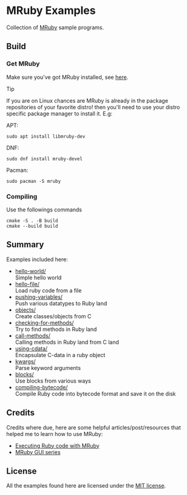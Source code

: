 # MRuby Examples

Collection of [MRuby](https://mruby.org/) sample programs.

## Build

### Get MRuby

Make sure you've got MRuby installed, see [here](https://github.com/mruby/mruby#how-to-get-mruby).

> [!TIP]
> If you are on Linux chances are MRuby is already in the package repositories of your favorite distro! then you'll need to use your distro specific package manager to install it. E.g:

APT:  
```console
sudo apt install libmruby-dev
```

DNF:  
```console
sudo dnf install mruby-devel
```

Pacman:  
```console
sudo pacman -S mruby
```

### Compiling

Use the followings commands

```console
cmake -S . -B build
cmake --build build
```

## Summary

Examples included here:

- [hello-world/](src/hello-world/)  
    Simple hello world
- [hello-file/](src/hello-file/)  
    Load ruby code from a file
- [pushing-variables/](src/pushing-variables/)  
    Push various datatypes to Ruby land
- [objects/](src/objects/)  
    Create classes/objects from C
- [checking-for-methods/](src/checking-for-methods/)  
    Try to find methods in Ruby land
- [call-methods/](src/call-methods/)  
    Calling methods in Ruby land from C land
- [using-cdata/](src/using-cdata/)  
    Encapsulate C-data in a ruby object
- [kwargs/](src/kwargs/)  
    Parse keyword arguments
- [blocks/](src/blocks)  
    Use blocks from various ways
- [compiling-bytecode/](src/compiling-bytecode)  
    Compile Ruby code into bytecode format and save it on the disk

## Credits

Credits where due, here are some helpful articles/post/resources that helped
me to learn how to use MRuby:

- [Executing Ruby code with MRuby](https://mruby.org/docs/articles/executing-ruby-code-with-mruby.html)
- [MRuby GUI series](https://dev.to/roryo/a-new-smalltalk-style-environment-for-ruby-5f5c)

## License

All the examples found here are licensed under the [MIT license](/LICENSE).
